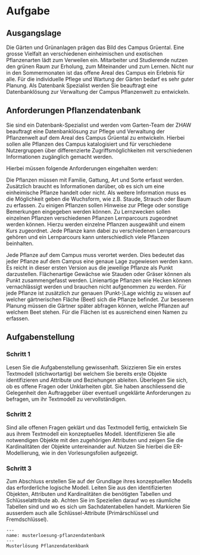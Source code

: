 # Aufgabe

## Ausgangslage

Die Gärten und Grünanlagen prägen das Bild des Campus Grüental. Eine grosse Vielfalt an verschiedenen einheimischen und exotischen Pflanzenarten lädt zum Verweilen ein. Mitarbeiter und Studierende nutzen den grünen Raum zur Erholung, zum Miteinander und zum Lernen. Nicht nur in den Sommermonaten ist das offene Areal des Campus ein Erlebnis für alle. Für die individuelle Pflege und Wartung der Gärten bedarf es sehr guter Planung. Als Datenbank Spezialist werden Sie beauftragt eine Datenbanklösung zur Verwaltung der Campus Pflanzenwelt zu entwickeln.

## Anforderungen Pflanzendatenbank

Sie sind ein Datenbank-Spezialist und werden vom Garten-Team der ZHAW beauftragt eine Datenbanklösung zur Pflege und Verwaltung der Pflanzenwelt auf dem Areal des Campus Grüental zu entwickeln. Hierbei sollen alle Pflanzen des Campus katalogisiert und für verschiedene Nutzergruppen über differenzierte Zugriffsmöglichkeiten mit verschiedenen Informationen zugänglich gemacht werden.

Hierbei müssen folgende Anforderungen eingehalten werden:

Die Pflanzen müssen mit Familie, Gattung, Art und Sorte erfasst werden. Zusätzlich braucht es Informationen darüber, ob es sich um eine einheimische Pflanze handelt oder nicht. Als weitere Information muss es die Möglichkeit geben die Wuchsform, wie z.B. Staude, Strauch oder Baum zu erfassen. Zu einigen Pflanzen sollen Hinweise zur Pflege oder sonstige Bemerkungen eingegeben werden können.
Zu Lernzwecken sollen einzelnen Pflanzen verschiedenen Pflanzen Lernparcours zugeordnet werden können. Hierzu werden einzelne Pflanzen ausgewählt und einem Kurs zugeordnet. Jede Pflanze kann dabei zu verschiedenen Lernparcours gehören und ein Lernparcours kann unterschiedlich viele Pflanzen beinhalten.

Jede Pflanze auf dem Campus muss verortet werden. Dies bedeutet das jeder Pflanze auf dem Campus eine genaue Lage zugewiesen werden kann. Es reicht in dieser ersten Version aus die jeweilige Pflanze als Punkt darzustellen. Flächenartige Gewächse wie Stauden oder Gräser können als Punkt zusammengefasst werden. Linienartige Pflanzen wie Hecken können vernachlässigt werden und brauchen nicht aufgenommen zu werden. Für jede Pflanze ist zusätzlich zur genauen (Punkt-)Lage wichtig zu wissen auf welcher gärtnerischen Fläche (Beet) sich die Pflanze befindet. Zur besseren Planung müssen die Gärtner später abfragen können, welche Pflanzen auf welchem Beet stehen. Für die Flächen ist es ausreichend einen Namen zu erfassen.

## Aufgabenstellung

### Schritt 1

Lesen Sie die Aufgabenstellung gewissenhaft. Skizzieren Sie ein erstes Textmodell (stichwortartig) bei welchem Sie bereits erste Objekte identifizieren und Attribute und Beziehungen ableiten. Überlegen Sie sich, ob es offene Fragen oder Unklarheiten gibt. Sie haben anschliessend die Gelegenheit den Auftraggeber über eventuell ungeklärte Anforderungen zu befragen, um ihr Textmodell zu vervollständigen.

### Schritt 2

Sind alle offenen Fragen geklärt und das Textmodell fertig, entwickeln Sie aus ihrem Textmodell ein konzeptuelles Modell. Identifizieren Sie alle notwendigen Objekte mit den zugehörigen Attributen und zeigen Sie die Kardinalitäten der Objekte untereinander auf. Nutzen Sie hierbei die ER-Modellierung, wie in den Vorlesungsfolien aufgezeigt.

### Schritt 3

Zum Abschluss erstellen Sie auf der Grundlage ihres konzeptuellen Modells das erforderliche logische Modell. Leiten Sie aus den identifizierten Objekten, Attributen und Kardinalitäten die benötigten Tabellen und Schlüsselattribute ab. Achten Sie im Speziellen darauf wo es räumliche Tabellen sind und wo es sich um Sachdatentabellen handelt. Markieren Sie ausserdem auch alle Schlüssel-Attribute (Primärschlüssel und Fremdschlüssel).


```{figure} figures/Musterloesung_Pflanzendatenbank.jpg
---
name: musterloesung-pflanzendatenbank
---
Musterlösung Pflanzendatenkbank
```